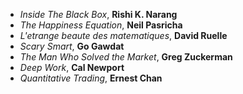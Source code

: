 - *Inside The Black Box*, **Rishi K. Narang**
- *The Happiness Equation*, **Neil Pasricha**
- *L'etrange beaute des matematiques*, **David Ruelle**
- *Scary Smart*, **Go Gawdat**
- *The Man Who Solved the Market*, **Greg Zuckerman**
- *Deep Work*, **Cal Newport**
- *Quantitative Trading*, **Ernest Chan**